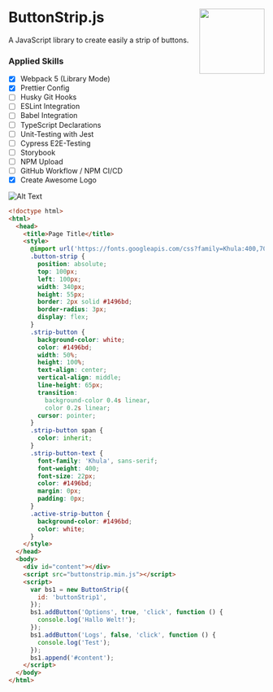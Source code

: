 # ButtonStrip.js <img src="https://cloud-space.smartelephantapps.com/buttonstripjs/logo.jpg" align="right" width="128">

A JavaScript library to create easily a strip of buttons.

### Applied Skills

- [x] Webpack 5 (Library Mode)
- [x] Prettier Config
- [ ] Husky Git Hooks
- [ ] ESLint Integration
- [ ] Babel Integration
- [ ] TypeScript Declarations
- [ ] Unit-Testing with Jest
- [ ] Cypress E2E-Testing
- [ ] Storybook
- [ ] NPM Upload
- [ ] GitHub Workflow / NPM CI/CD
- [x] Create Awesome Logo

![Alt Text](https://cloud-space.smartelephantapps.com/buttonstripjs/preview60fps.gif)

```html
<!doctype html>
<html>
  <head>
    <title>Page Title</title>
    <style>
      @import url('https://fonts.googleapis.com/css?family=Khula:400,700');
      .button-strip {
        position: absolute;
        top: 100px;
        left: 100px;
        width: 340px;
        height: 55px;
        border: 2px solid #1496bd;
        border-radius: 3px;
        display: flex;
      }
      .strip-button {
        background-color: white;
        color: #1496bd;
        width: 50%;
        height: 100%;
        text-align: center;
        vertical-align: middle;
        line-height: 65px;
        transition:
          background-color 0.4s linear,
          color 0.2s linear;
        cursor: pointer;
      }
      .strip-button span {
        color: inherit;
      }
      .strip-button-text {
        font-family: 'Khula', sans-serif;
        font-weight: 400;
        font-size: 22px;
        color: #1496bd;
        margin: 0px;
        padding: 0px;
      }
      .active-strip-button {
        background-color: #1496bd;
        color: white;
      }
    </style>
  </head>
  <body>
    <div id="content"></div>
    <script src="buttonstrip.min.js"></script>
    <script>
      var bs1 = new ButtonStrip({
        id: 'buttonStrip1',
      });
      bs1.addButton('Options', true, 'click', function () {
        console.log('Hallo Welt!');
      });
      bs1.addButton('Logs', false, 'click', function () {
        console.log('Test');
      });
      bs1.append('#content');
    </script>
  </body>
</html>
```
